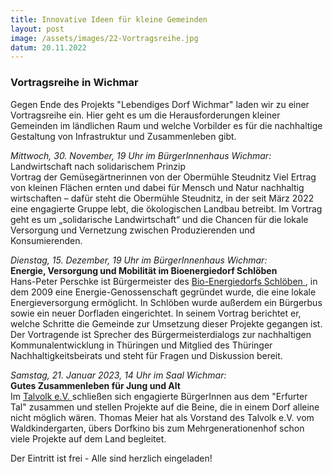 ```yaml
---
title: Innovative Ideen für kleine Gemeinden
layout: post
image: /assets/images/22-Vortragsreihe.jpg
datum: 20.11.2022
---
```


### Vortragsreihe in Wichmar

Gegen Ende des Projekts "Lebendiges Dorf Wichmar" laden wir zu einer Vortragsreihe ein.
Hier geht es um die Herausforderungen kleiner Gemeinden im ländlichen Raum und welche Vorbilder es für die nachhaltige Gestaltung von Infrastruktur und Zusammenleben gibt.

<p> <i> Mittwoch, 30. November, 19 Uhr im BürgerInnenhaus Wichmar: </i> <br>
Landwirtschaft nach solidarischem Prinzip <br>
Vortrag der Gemüsegärtnerinnen von der Obermühle Steudnitz
Viel Ertrag von kleinen Flächen ernten und dabei für Mensch und Natur nachhaltig wirtschaften –  dafür steht die Obermühle Steudnitz, in der seit März 2022 eine  engagierte Gruppe lebt, die ökologischen Landbau betreibt. Im Vortrag geht es um  „solidarische Landwirtschaft“ und die Chancen für die lokale Versorgung und Vernetzung zwischen Produzierenden und Konsumierenden.

<p> <i> Dienstag, 15. Dezember, 19 Uhr im BürgerInnenhaus Wichmar: </i> <br>
<b> Energie, Versorgung und Mobilität im Bioenergiedorf Schlöben </b> <br>
 Hans-Peter Perschke ist Bürgermeister des <a href="https://bioenergiedorf.schloeben.de/die-vision/"> Bio-Energiedorfs Schlöben </a>, in dem 2009 eine Energie-Genossenschaft gegründet wurde, die eine lokale Energieversorgung ermöglicht. In Schlöben wurde außerdem ein Bürgerbus sowie ein neuer Dorfladen eingerichtet. In seinem Vortrag berichtet er, welche Schritte die Gemeinde zur Umsetzung dieser Projekte gegangen ist. <br>
 Der Vortragende  ist Sprecher des Bürgermeisterdialogs zur nachhaltigen Kommunalentwicklung in Thüringen und Mitglied des Thüringer Nachhaltigkeitsbeirats und steht für Fragen und Diskussion bereit.


<p> <i> Samstag, 21. Januar 2023, 14 Uhr im Saal Wichmar: </i> <br>
<b> Gutes Zusammenleben für Jung und Alt </b> <br>
Im <a href="https://talvolk.de/willkommen/"> Talvolk e.V. </a> schließen sich engagierte BürgerInnen aus dem "Erfurter Tal" zusammen und stellen Projekte auf die Beine, die in einem Dorf alleine nicht möglich wären.
Thomas Meier hat als Vorstand des Talvolk e.V. vom Waldkindergarten, übers Dorfkino bis zum Mehrgenerationenhof schon viele Projekte auf dem Land begleitet.

Der Eintritt ist frei - Alle sind herzlich eingeladen!

